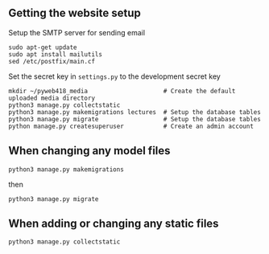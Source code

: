 ## Getting the website setup

Setup the SMTP server for sending email

```
sudo apt-get update
sudo apt install mailutils
sed /etc/postfix/main.cf
```

Set the secret key in `settings.py` to the development secret key

```
mkdir ~/pyweb418_media                     # Create the default uploaded media directory
python3 manage.py collectstatic
python3 manage.py makemigrations lectures  # Setup the database tables
python3 manage.py migrate                  # Setup the database tables
python manage.py createsuperuser           # Create an admin account
```

## When changing any model files

```
python3 manage.py makemigrations
```

then

```
python3 manage.py migrate
```

## When adding or changing any static files

```
python3 manage.py collectstatic
```
